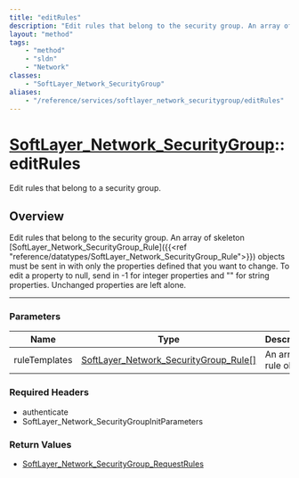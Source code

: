 ```yaml
---
title: "editRules"
description: "Edit rules that belong to the security group. An array of skeleton [SoftLayer_Network_SecurityGroup_Rule]({{<ref 'refere... "
layout: "method"
tags:
    - "method"
    - "sldn"
    - "Network"
classes:
    - "SoftLayer_Network_SecurityGroup"
aliases:
    - "/reference/services/softlayer_network_securitygroup/editRules"
---
```

# [SoftLayer_Network_SecurityGroup](/reference/services/SoftLayer_Network_SecurityGroup)::editRules


Edit rules that belong to a security group.


## Overview 
Edit rules that belong to the security group. An array of skeleton [SoftLayer_Network_SecurityGroup_Rule]({{<ref "reference/datatypes/SoftLayer_Network_SecurityGroup_Rule">}}) objects must be sent in with only the properties defined that you want to change. To edit a property to null, send in -1 for integer properties and "" for string properties. Unchanged properties are left alone. 

-----

### Parameters 
|Name | Type | Description |
| --- | --- | --- |
|ruleTemplates| <a href='/reference/datatypes/SoftLayer_Network_SecurityGroup_Rule'>SoftLayer_Network_SecurityGroup_Rule[] </a>| An array of rule objects|


### Required Headers
* authenticate
* SoftLayer_Network_SecurityGroupInitParameters


### Return Values
* <a href='/reference/datatypes/SoftLayer_Network_SecurityGroup_RequestRules'>SoftLayer_Network_SecurityGroup_RequestRules </a>




